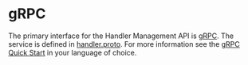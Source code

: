# gRPC
The primary interface for the Handler Management API is [gRPC](http://www.grpc.io/). The service is defined in [handler.proto](https://github.com/TheThingsNetwork/ttn/blob/v2-preview/api/handler/handler.proto). For more information see the [gRPC Quick Start](http://www.grpc.io/docs/quickstart/) in your language of choice.
